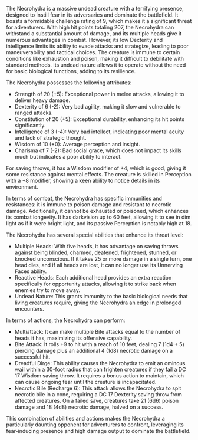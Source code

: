 The Necrohydra is a massive undead creature with a terrifying presence, designed to instill fear in its adversaries and dominate the battlefield. It boasts a formidable challenge rating of 9, which makes it a significant threat for adventurers. With high hit points totaling 207, the Necrohydra can withstand a substantial amount of damage, and its multiple heads give it numerous advantages in combat. However, its low Dexterity and intelligence limits its ability to evade attacks and strategize, leading to poor maneuverability and tactical choices. The creature is immune to certain conditions like exhaustion and poison, making it difficult to debilitate with standard methods. Its undead nature allows it to operate without the need for basic biological functions, adding to its resilience.

The Necrohydra possesses the following attributes:
- Strength of 20 (+5): Exceptional power in melee attacks, allowing it to deliver heavy damage.
- Dexterity of 6 (-2): Very bad agility, making it slow and vulnerable to ranged attacks.
- Constitution of 20 (+5): Exceptional durability, enhancing its hit points significantly.
- Intelligence of 3 (-4): Very bad intellect, indicating poor mental acuity and lack of strategic thought.
- Wisdom of 10 (+0): Average perception and insight.
- Charisma of 7 (-2): Bad social grace, which does not impact its skills much but indicates a poor ability to interact.

For saving throws, it has a Wisdom modifier of +4, which is good, giving it some resistance against mental effects. The creature is skilled in Perception with a +8 modifier, showing a keen ability to notice details in its environment.

In terms of combat, the Necrohydra has specific immunities and resistances: it is immune to poison damage and resistant to necrotic damage. Additionally, it cannot be exhausted or poisoned, which enhances its combat longevity. It has darkvision up to 60 feet, allowing it to see in dim light as if it were bright light, and its passive Perception is notably high at 18.

The Necrohydra has several special abilities that enhance its threat level:
- Multiple Heads: With five heads, it has advantage on saving throws against being blinded, charmed, deafened, frightened, stunned, or knocked unconscious. If it takes 25 or more damage in a single turn, one head dies, and if all heads are lost, it can no longer use its Unnerving Faces ability.
- Reactive Heads: Each additional head provides an extra reaction specifically for opportunity attacks, allowing it to strike back when enemies try to move away.
- Undead Nature: This grants immunity to the basic biological needs that living creatures require, giving the Necrohydra an edge in prolonged encounters.

In terms of actions, the Necrohydra can perform:
- Multiattack: It can make multiple Bite attacks equal to the number of heads it has, maximizing its offensive capability.
- Bite Attack: It rolls +9 to hit with a reach of 10 feet, dealing 7 (1d4 + 5) piercing damage plus an additional 4 (1d8) necrotic damage on a successful hit.
- Dreadful Dirge: This ability causes the Necrohydra to emit an ominous wail within a 30-foot radius that can frighten creatures if they fail a DC 17 Wisdom saving throw. It requires a bonus action to maintain, which can cause ongoing fear until the creature is incapacitated.
- Necrotic Bile (Recharge 6): This attack allows the Necrohydra to spit necrotic bile in a cone, requiring a DC 17 Dexterity saving throw from affected creatures. On a failed save, creatures take 21 (6d6) poison damage and 18 (4d8) necrotic damage, halved on a success. 

This combination of abilities and actions makes the Necrohydra a particularly daunting opponent for adventurers to confront, leveraging its fear-inducing presence and high damage output to dominate the battlefield.
